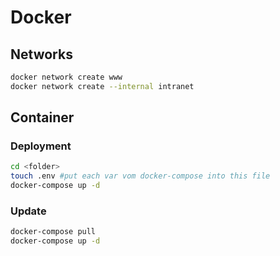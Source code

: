 # Docker

## Networks

```bash
docker network create www
docker network create --internal intranet
```

## Container

### Deployment
```bash
cd <folder>
touch .env #put each var vom docker-compose into this file
docker-compose up -d
```
### Update
```bash
docker-compose pull
docker-compose up -d
```